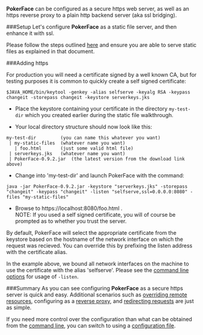 **PokerFace** can be configured as a secure https web server, as well as an https reverse proxy to a plain http backend server (aka ssl bridging).

###Setup
Let's configure **PokerFace** as a static file server, and then enhance it with ssl.

Please follow the steps outlined [here](./fileserver.html) and ensure you are able to serve static files as explained in that document.

###Adding https

For production you will need a certificate signed by a well known CA, but for testing purposes it is common to quickly create a self signed certificate:

```
$JAVA_HOME/bin/keytool -genkey -alias selfserve -keyalg RSA -keypass changeit -storepass changeit -keystore serverkeys.jks
```

* Place the keystore containing your certificate in the directory `my-test-dir` which you created earlier during the static file walkthrough.

* Your local directory structure should now look like this:

```
my-test-dir  		(you can name this whatever you want)
 | my-static-files	(whatever name you want)
   | foo.html		(just some valid html file)
 | serverkeys.jks	(whatever name you want)
 | PokerFace-0.9.2.jar  (the latest version from the download link above)
```
* Change into 'my-test-dir' and launch PokerFace with the command:

```
java -jar PokerFace-0.9.2.jar -keystore "serverkeys.jks" -storepass "changeit" -keypass "changeit" -listen "selfserve,ssl=0.0.0.0:8080" -files "my-static-files"
```

* Browse to https://localhost:8080/foo.html .  
NOTE: If you used a self signed certificate, you will of course be prompted as to whether you trust the server.

By default, PokerFace will select the appropriate certificate from the keystore based on the hostname of the network interface on which the request was recieved.  You can override this by prefixing the listen address with the certificate alias.  

In the example above, we bound all network interfaces on the machine to use the certificate with the alias 'selfserve'.  Please see the [command line options](./cmdlineopts.html) for usage of `-listen`.

###Summary
As you can see configuring **PokerFace** as a secure https server is quick and easy.  Additional scenarios such as [overriding remote resources](./fileserver.html), configuring as a [reverse proxy](./reverseproxy.html), and [redirecting requests](./abscripting.html) are just as simple.

If you need more control over the configuration than what can be obtained from the [command line](./cmdlineopts.html), you can switch to using a [configuration file](./configfile.html).
